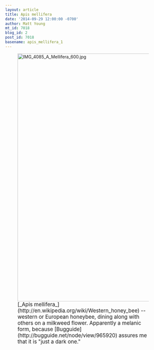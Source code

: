 ```yaml
---
layout: article
title: Apis mellifera
date: '2014-09-29 12:00:00 -0700'
author: Matt Young
mt_id: 7018
blog_id: 2
post_id: 7018
basename: apis_mellifera_1
---
```

<figure>
<img src="http://pandasthumb.org/archives/2014/09/27/IMG_4085_A_Mellifera_600.jpg" alt="IMG_4085_A_Mellifera_600.jpg" width="600" height="800" />
<figcaption markdown="span">
<big>[_Apis mellifera_](http://en.wikipedia.org/wiki/Western_honey_bee) -- western or European honeybee, dining along with others on a milkweed flower. Apparently a melanic form, because [Bugguide](http://bugguide.net/node/view/965920) assures me that it is "just a dark one."</big>

</figcaption>
</figure>
